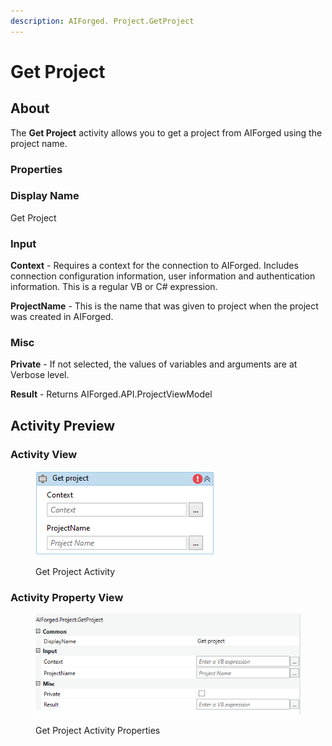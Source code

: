 ```yaml
---
description: AIForged. Project.GetProject
---
```


# Get Project

## About

The **Get Project** activity allows you to get a project from AIForged using the project name.

### Properties

### Display Name

Get Project

### Input

**Context** - Requires a context for the connection to AIForged. Includes connection configuration information, user information and authentication information. This is a regular VB or C# expression.

**ProjectName** - This is the name that was given to project when the project was created in AIForged.

### Misc

**Private** - If not selected, the values of variables and arguments are at Verbose level.&#x20;

**Result** - Returns AIForged.API.ProjectViewModel

## Activity Preview

### Activity View

<figure><img src="../../.gitbook/assets/image (8).png" alt=""><figcaption><p>Get Project Activity</p></figcaption></figure>

### Activity Property View

<figure><img src="../../.gitbook/assets/image (5).png" alt=""><figcaption><p>Get Project Activity Properties</p></figcaption></figure>
